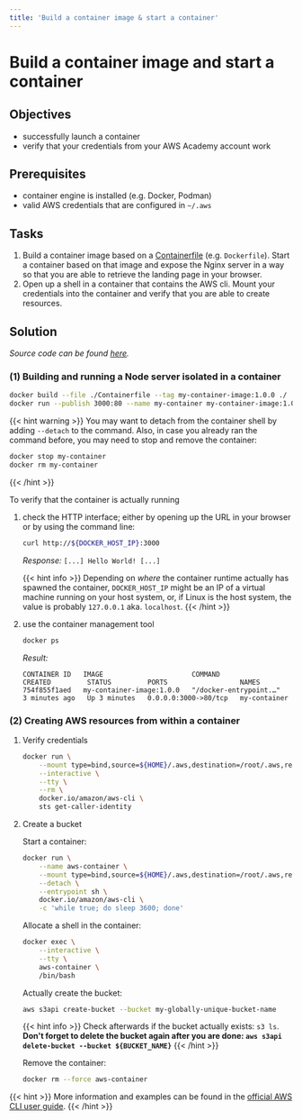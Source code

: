 ```yaml
---
title: 'Build a container image & start a container'
---
```



Build a container image and start a container
=============================================


## Objectives

* successfully launch a container
* verify that your credentials from your AWS Academy account work


## Prerequisites

* container engine is installed (e.g. Docker, Podman)
* valid AWS credentials that are configured in `~/.aws`


## Tasks

1. Build a container image based on a 
   [Containerfile](https://www.mankier.com/5/Containerfile)
   (e.g. `Dockerfile`). Start a container based on that image and expose the Nginx server
   in a way so that you are able to retrieve the landing page in your browser.   
2. Open up a shell in a container that contains the AWS cli. Mount your credentials into the
   container and verify that you are able to create resources.


## Solution

*Source code can be found
[here](https://github.com/lucendio/lecture-devops-code/tree/master/tutorials/01_build-container-image-and-start-container).*

### (1) Building and running a Node server isolated in a container

```bash
docker build --file ./Containerfile --tag my-container-image:1.0.0 ./
docker run --publish 3000:80 --name my-container my-container-image:1.0.0
```

{{< hint warning >}}
You may want to detach from the container shell by adding `--detach` to the command. Also,
in case you already ran the command before, you may need to stop and remove the container:

```bash
docker stop my-container
docker rm my-container
```
{{< /hint >}}

To verify that the container is actually running

1. check the HTTP interface; either by opening up the URL in your browser or by using the command line:

    ```bash
    curl http://${DOCKER_HOST_IP}:3000
    ```
    *Response:* `[...] Hello World! [...]`

    {{< hint info >}}
Depending on *where* the container runtime actually has spawned the container, `DOCKER_HOST_IP` might be
an IP of a virtual machine running on your host system, or, if Linux is the host system, the value is probably
`127.0.0.1` aka. `localhost`.
    {{< /hint >}}

2.  use the container management tool

    ```bash
    docker ps 
    ```
    *Result:*
    ```
    CONTAINER ID   IMAGE                      COMMAND                  CREATED         STATUS         PORTS                  NAMES
    754f855f1aed   my-container-image:1.0.0   "/docker-entrypoint.…"   3 minutes ago   Up 3 minutes   0.0.0.0:3000->80/tcp   my-container
    ```


### (2) Creating AWS resources from within a container

1. Verify credentials

    ```bash
    docker run \
        --mount type=bind,source=${HOME}/.aws,destination=/root/.aws,readonly \
        --interactive \
        --tty \
        --rm \
        docker.io/amazon/aws-cli \
        sts get-caller-identity
    ```

2. Create a bucket

    Start a container:
    ```bash
    docker run \
        --name aws-container \
        --mount type=bind,source=${HOME}/.aws,destination=/root/.aws,readonly \
        --detach \
        --entrypoint sh \
        docker.io/amazon/aws-cli \
        -c 'while true; do sleep 3600; done'
    ```
    
    Allocate a shell in the container:
    ```bash
    docker exec \
        --interactive \
        --tty \
        aws-container \
        /bin/bash
    ```
    
    Actually create the bucket:
    ```bash
    aws s3api create-bucket --bucket my-globally-unique-bucket-name
    ```

    {{< hint info >}}
Check afterwards if the bucket actually exists: `s3 ls`. __Don't forget to delete the bucket
again after you are done: `aws s3api delete-bucket --bucket ${BUCKET_NAME}`__
    {{< /hint >}}

    Remove the container:
    ```bash
    docker rm --force aws-container
    ```

{{< hint >}}
More information and examples can be found in the
[official AWS CLI user guide](https://docs.aws.amazon.com/cli/latest/userguide/install-cliv2-docker.html).
{{< /hint >}}
